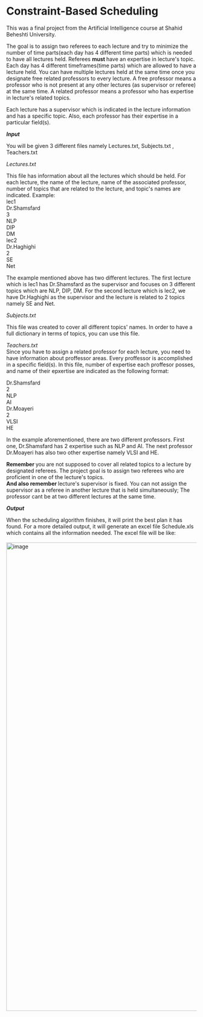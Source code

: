 # Constraint-Based Scheduling

This was a final project from the Artificial Intelligence course at Shahid Beheshti University.

The goal is to assign two referees to each lecture and try to minimize the number of time parts(each day has 4 different time parts) which is needed to have all lectures held.
Referees <b> must </b> have an expertise in lecture's topic. Each day has 4 different timeframes(time parts) which are allowed to have a lecture held.
You can have multiple lectures held at the same time once you designate free related professors to every lecture.
A free professor means a professor who is not present at any other lectures (as supervisor or referee) at the same time.
A related professor means a professor who has expertise in lecture's related topics.

Each lecture has a supervisor which is indicated in the lecture information and has a specific topic. Also, each professor has their expertise in a particular field(s).

<i> <b>
Input
</b> </i> 

You will be given 3 different files namely Lectures.txt, Subjects.txt , Teachers.txt

<i> Lectures.txt </i>

This file has information about all the lectures which should be held. For each lecture, the name of the lecture, name of the associated professor, number of topics that are related to the lecture, and topic's names are indicated.
Example: <br>
lec1 <br>
Dr.Shamsfard <br>
3 <br>
NLP <br> 
DIP <br>
DM  <br>
lec2 <br>
Dr.Haghighi <br>
2 <br>
SE <br>
Net <br>

The example mentioned above has two different lectures. The first lecture which is lec1 has Dr.Shamsfard as the supervisor and focuses on 3 different topics which are NLP, DIP, DM. 
For the second lecture which is lec2, we have Dr.Haghighi as the supervisor and the lecture is related to 2 topics namely SE and Net.

<i> Subjects.txt </i>  <br>

This file was created to cover all different topics' names. In order to have a full dictionary in terms of topics, you can use this file.

<i> Teachers.txt </i>  <br>
Since you have to assign a related professor for each lecture, you need to have information about proffessor areas.
Every proffessor is accomplished in a specific field(s). In this file, number of expertise each proffesor posses, and name of their epxertise are indicated as the following format:
<br>

Dr.Shamsfard <br>
2 <br>
NLP <br>
AI <br>
Dr.Moayeri <br>
2 <br> 
VLSI <br>
HE <br>

In the example aforementioned, there are two different professors.  First one, Dr.Shamsfard has 2 expertise such as NLP and AI.
The next professor Dr.Moayeri has also two other expertise namely VLSI and HE.


<b>Remember </b> you are not supposed to cover all related topics to a lecture by designated referees. The project goal is to assign two referees who are proficient in one of the lecture's topics.
<br>
<b> And also remember </b> lecture's supervisor is fixed. You can not assign the supervisor as a referee in another lecture that is held simultaneously; The professor cant be at two different lectures at the same time.


<i> <b>
Output
</b> </i>

When the scheduling algorithm finishes, it will print the best plan it has found. For a more detailed output, it will generate an excel file Schedule.xls which contains all the information needed.
The excel file will be like:
<br>
<br>
<img width="1236" alt="image" src="https://user-images.githubusercontent.com/28820932/118763572-4f950d80-b88d-11eb-94a9-b05f35a8b8dc.png">


